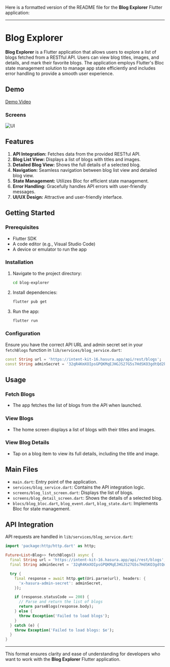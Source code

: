 Here is a formatted version of the README file for the **Blog Explorer** Flutter application:

---

# Blog Explorer

**Blog Explorer** is a Flutter application that allows users to explore a list of blogs fetched from a RESTful API. Users can view blog titles, images, and details, and mark their favorite blogs. The application employs Flutter's Bloc state management solution to manage app state efficiently and includes error handling to provide a smooth user experience.

## Demo

[Demo Video](https://github.com/user-attachments/assets/179e7fdf-a04c-4541-816e-6e79017cd667)

### Screens

![UI](https://github.com/user-attachments/assets/a9f623a9-449b-4a0e-a120-47d753ddf944)


## Features

1. **API Integration:** Fetches data from the provided RESTful API.
2. **Blog List View:** Displays a list of blogs with titles and images.
3. **Detailed Blog View:** Shows the full details of a selected blog.
4. **Navigation:** Seamless navigation between blog list view and detailed blog view.
5. **State Management:** Utilizes Bloc for efficient state management.
6. **Error Handling:** Gracefully handles API errors with user-friendly messages.
7. **UI/UX Design:** Attractive and user-friendly interface.

## Getting Started

### Prerequisites

- Flutter SDK
- A code editor (e.g., Visual Studio Code)
- A device or emulator to run the app

### Installation

1. Navigate to the project directory:
    ```bash
    cd blog-explorer
    ```

2. Install dependencies:
    ```bash
    flutter pub get
    ```

3. Run the app:
    ```bash
    flutter run
    ```

### Configuration

Ensure you have the correct API URL and admin secret set in your `fetchBlogs` function in `lib/services/blog_service.dart`:

```dart
const String url = 'https://intent-kit-16.hasura.app/api/rest/blogs';
const String adminSecret = '32qR4KmXOIpsGPQKMqEJHGJS27G5s7HdSKO3gdtQd2kv5e852SiYwWNfxkZOBuQ6';
```

## Usage

### Fetch Blogs

- The app fetches the list of blogs from the API when launched.

### View Blogs

- The home screen displays a list of blogs with their titles and images.

### View Blog Details

- Tap on a blog item to view its full details, including the title and image.

## Main Files

- `main.dart`: Entry point of the application.
- `services/blog_service.dart`: Contains the API integration logic.
- `screens/blog_list_screen.dart`: Displays the list of blogs.
- `screens/blog_detail_screen.dart`: Shows the details of a selected blog.
- `blocs/blog_bloc.dart`, `blog_event.dart`, `blog_state.dart`: Implements Bloc for state management.

## API Integration

API requests are handled in `lib/services/blog_service.dart`:

```dart
import 'package:http/http.dart' as http;

Future<List<Blog>> fetchBlogs() async {
  final String url = 'https://intent-kit-16.hasura.app/api/rest/blogs';
  final String adminSecret = '32qR4KmXOIpsGPQKMqEJHGJS27G5s7HdSKO3gdtQd2kv5e852SiYwWNfxkZOBuQ6';

  try {
    final response = await http.get(Uri.parse(url), headers: {
      'x-hasura-admin-secret': adminSecret,
    });

    if (response.statusCode == 200) {
      // Parse and return the list of blogs
      return parseBlogs(response.body);
    } else {
      throw Exception('Failed to load blogs');
    }
  } catch (e) {
    throw Exception('Failed to load blogs: $e');
  }
}
```

---

This format ensures clarity and ease of understanding for developers who want to work with the **Blog Explorer** Flutter application.
